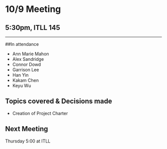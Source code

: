 # 10/9 Meeting
## 5:30pm, ITLL 145
-------------------------
##In attendance
 - Ann Marie Mahon
 - Alex Sandridge
 - Connor Dowd
 - Garrison Lee
 - Han Yin
 - Kakam Chen
 - Keyu Wu

## Topics covered & Decisions made
 - Creation of Project Charter

## Next Meeting
Thursday 5:00 at ITLL